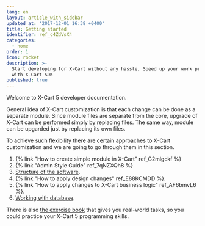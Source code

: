 ```yaml
---
lang: en
layout: article_with_sidebar
updated_at: '2017-12-01 16:38 +0400'
title: Getting started
identifier: ref_c4ZdVsX4
categories:
  - home
order: 1
icon: rocket
description: >-
  Start developing for X-Cart without any hassle. Speed up your work process
  with X-Cart SDK
published: true
---
```

Welcome to X-Cart 5 developer documentation.

General idea of X-Cart customization is that each change can be done as a separate module. Since module files are separate from the core, upgrade of X-Cart can be performed simply by replacing files. The same way, module can be upgarded just by replacing its own files.

To achieve such flexibility there are certain approaches to X-Cart customization and we are going to go through them in this section.

1. {% link "How to create simple module in X-Cart" ref_G2mlgckf %}
2. {% link "Admin Style Guide" ref_7qNZXQh8 %}
3. [Structure of the software](https://devs.x-cart.com/getting_started/x-cart-structure.html).
4. {% link "How to apply design changes" ref_E88KCMDD %}.
5. {% link "How to apply changes to X-Cart business logic" ref_AF6bmvL6 %}.
6. [Working with database](https://devs.x-cart.com/getting_started/working-with-database.html).

There is also [the exercise book](https://drive.google.com/file/d/1qOJcHfCdlFxTpRnOMdGvcYetv2GQoBRC/view?usp=sharing "Getting started") that gives you real-world tasks, so you could practice your X-Cart 5 programming skills.

